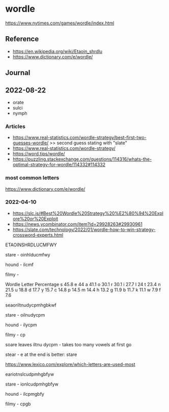# wordle

https://www.nytimes.com/games/wordle/index.html


## Reference

* https://en.wikipedia.org/wiki/Etaoin_shrdlu
* https://www.dictionary.com/e/wordle/


## Journal


## 2022-08-22

* orate
* sulci
* nymph


### Articles

* https://www.real-statistics.com/wordle-strategy/best-first-two-guesses-wordle/ >> second guess stating with "slate"
* https://www.real-statistics.com/wordle-strategy/
* https://word.tips/wordle/
* https://puzzling.stackexchange.com/questions/114316/whats-the-optimal-strategy-for-wordle/114332#114332

### most common letters

https://www.dictionary.com/e/wordle/

### 2022-04-10

* https://slc.is/#Best%20Wordle%20Strategy%20%E2%80%94%20Explore%20or%20Exploit
* https://news.ycombinator.com/item?id=29928263#29930961
* https://slate.com/technology/2022/01/wordle-how-to-win-strategy-crossword-experts.html

ETAOINSHRDLUCMFWY

stare - oinhlducmfwy

hound - ilcmf

filmy -



Wordle Letter Percentage
s	45.8
e	44
a	41.1
o	30.1
r	30.1
i	27.7
l	24
t	23.4
n	21.5
u	18.8
d	17.7
y	15.7
c	14.8
p	14.5
m	14.4
h	13.2
g	11.9
b	11.7
k	11.1
w	7.9
f	7.6

seaoriltnudycpmhgbkwf

stare - oilnudycpm

hound - ilycpm

filmy - cp

soare leaves iltnu dycpm - takes too many vowels at first go

stear - e at the end is better: stare

https://www.lexico.com/explore/which-letters-are-used-most

eariotnslcudpmhgbfyw

stare - ionlcudpmhgbfyw

hound - ilcpmgbfy

filmy - cpgb


